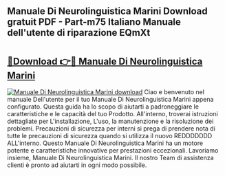 ## Manuale Di Neurolinguistica Marini Download gratuit PDF - Part-m75 Italiano Manuale dell'utente di riparazione EQmXt

# <h2><a href="http://dffui7w.blite.top/?on=Manuale+Di+Neurolinguistica+Marini">🔗Download 👉🔴 Manuale Di Neurolinguistica Marini</a></h2>

[![Manuale Di Neurolinguistica Marini download](https://i.imgur.com/lujVjoI.png)](http://dffui7w.blite.top/?on=Manuale+Di+Neurolinguistica+Marini)
Ciao e benvenuto nel manuale Dell'utente per il tuo Manuale Di Neurolinguistica Marini appena configurato. Questa guida ha lo scopo di aiutarti a padroneggiare le caratteristiche e le capacità del tuo Prodotto. All'interno, troverai istruzioni dettagliate per L'installazione, L'uso, la manutenzione e la risoluzione dei problemi. Precauzioni di sicurezza per interni si prega di prendere nota di tutte le precauzioni di sicurezza quando si utilizza il nuovo REDDDDDDD ALL'interno. Questo Manuale Di Neurolinguistica Marini ha un motore potente e caratteristiche innovative per prestazioni eccezionali. Lavoriamo insieme, Manuale Di Neurolinguistica Marini. Il nostro Team di assistenza clienti è pronto ad aiutarti in ogni modo possibile.
